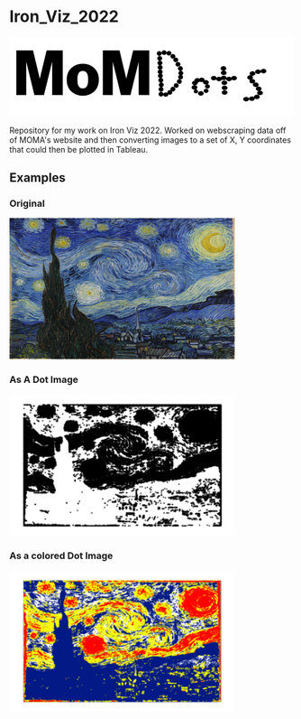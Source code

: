 # Iron_Viz_2022
<img src="https://github.com/JackOgozaly/Iron_Viz_2022/blob/main/Examples/MOMA_dots_prototype.png">


Repository for my work on Iron Viz 2022. Worked on webscraping data off of MOMA's website and then converting images to a set of X, Y coordinates that could then be plotted in Tableau. 


## Examples

### Original
<img src="https://github.com/JackOgozaly/Image_to_Dots/blob/main/Examples/starry_night.jpg" width="400" height="250">

### As A Dot Image
<img src="https://github.com/JackOgozaly/Image_to_Dots/blob/main/Examples/starry_night_graph.png" width="400" height="250">

### As a colored Dot Image
<img src="https://github.com/JackOgozaly/Iron_Viz_2022/blob/main/Examples/starry_night_rgb.png" width="400" height="250">
